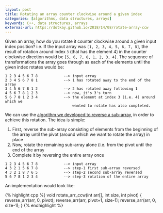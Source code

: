 ```yaml
---
layout: post
title: Rotating an array counter clockwise around a given index
categories: [algorithms, data structures, arrays]
keywords: C++, data structures, arrays
external-url: https://dotkay.github.io/2018/14/08/rotate-array-ccw
---
```


Given an array, how do you rotate it counter clockwise around a given input index position? i.e. If the input array was `[1, 2, 3, 4, 5, 6, 7, 8]`, the result of rotation around index `3` (that has the element 4) in the counter clockwise direction would be `[5, 6, 7, 8, 1, 2, 3, 4]`. The sequence of transformations the array goes through as each of the elements until the given index rotates would be:

```
1 2 3 4 5 6 7 8            --> input array
2 3 4 5 6 7 8 1            --> 1 has rotated away to the end of the array
3 4 5 6 7 8 1 2            --> 2 has rotated away following 1
4 5 6 7 8 1 2 3            --> now, it's 3's turn
5 6 7 8 1 2 3 4            --> the element at index 3 (i.e. 4) around which we
                               wanted to rotate has also completed.
```

We can use the [algorithm we developed to reverse a sub-array](https://dotkay.github.io/2018/04/05/reverse-a-subarray), in order to achieve this rotation. The idea is simple: 

1. First, reverse the sub-array consisting of elements from the beginning of the array until the pivot (around which we want to rotate the array) in place
2. Now, rotate the remaining sub-array alone (i.e. from the pivot until the end of the array
3. Complete it by reversing the entire array once

```
1 2 3 4 5 6 7 8            --> input array
4 3 2 1 5 6 7 8            --> step-1 first sub-array reversed
4 3 2 1 8 7 6 5            --> step-2 second sub-array reversed
5 6 7 8 1 2 3 4            --> step-3 rotation of the entire array 
```

An implementation would look like:

{% highlight cpp %}
void rotate_arr_ccw(int arr[], int size, int pivot)
{
  reverse_arr(arr, 0, pivot);
  reverse_arr(arr, pivot+1, size-1);
  reverse_arr(arr, 0, size-1);
}
{% endhighlight %}


